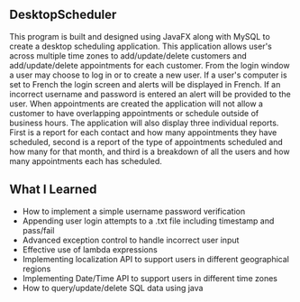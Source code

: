 ## DesktopScheduler

This program is built and designed using JavaFX along with MySQL to create a desktop scheduling application. This 
application allows user's across multiple time zones to add/update/delete customers and add/update/delete appointments
for each customer. From the login window a user may choose to log in or to create a new user. If a user's computer
is set to French the login screen and alerts will be displayed in French. If an incorrect username and password is
entered an alert will be provided to the user. When appointments are created the application will not allow a customer
to have overlapping appointments or schedule outside of business hours. The application will also display three individual
reports. First is a report for each contact and how many appointments they have scheduled, second is a report of the
type of appointments scheduled and how many for that month, and third is a breakdown of all the users and how many 
appointments each has scheduled.

## What I Learned

- How to implement a simple username password verification
- Appending user login attempts to a .txt file including timestamp and pass/fail
- Advanced exception control to handle incorrect user input
- Effective use of lambda expressions
- Implementing localization API to support users in different geographical regions
- Implementing Date/Time API to support users in different time zones
- How to query/update/delete SQL data using java
